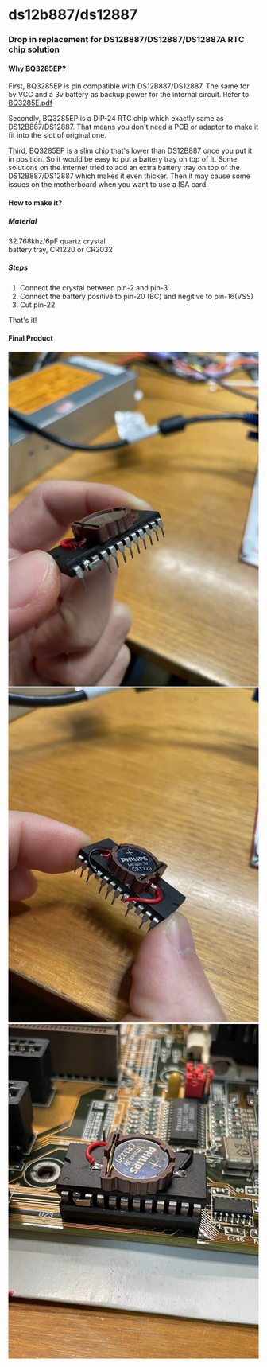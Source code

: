 # ds12b887/ds12887
### Drop in replacement for DS12B887/DS12887/DS12887A RTC chip solution </br>

#### Why BQ3285EP? </br>

First, BQ3285EP is pin compatible with DS12B887/DS12887. The same for 5v VCC and a 3v battery as backup power for the internal circuit. Refer to [BQ3285E.pdf](bq3285e.pdf) </br>

Secondly, BQ3285EP is a DIP-24 RTC chip which exactly same as DS12B887/DS12887. That means you don't need a PCB or adapter to make it fit into the slot of original one. </br>

Third, BQ3285EP is a slim chip that's lower than DS12B887 once you put it in position. So it would be easy to put a battery tray on top of it. Some solutions on the internet tried to add an extra battery tray on top of the DS12B887/DS12887 which makes it even thicker. Then it may cause some issues on the motherboard when you want to use a ISA card. </br>



#### How to make it? </br>

##### Material </br>
32.768khz/6pF quartz crystal </br>
battery tray, CR1220 or CR2032 </br>

##### Steps
1. Connect the crystal between pin-2 and pin-3
2. Connect the battery positive to pin-20 (BC) and negitive to pin-16(VSS)
3. Cut pin-22

That's it! </br>



#### Final Product
<img src="bq3285ep_1.jpg">

<img src="bq3285ep_2.jpg">

<img src="bq3285ep_onboard.jpg">


